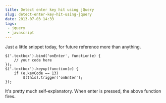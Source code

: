 ```yaml
---
title: Detect enter key hit using jQuery
slug: detect-enter-key-hit-using-jquery
date: 2013-07-03 14:33
tags: 
 - jquery
 - javascript
---
```

Just a little snippet today, for future reference more than anything. 

	$('.textbox').bind('onEnter', function(e) {	
		// your code here
	});
	$('.textbox').keyup(function(e) {
		if (e.keyCode == 13) 
			$(this).trigger('onEnter');
	});

It's pretty much self-explanatory. When enter is pressed, the above function fires.
